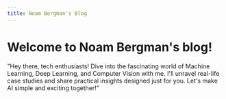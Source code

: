 ```yaml
---
title: Noam Bergman's Blog
---
```


# Welcome to Noam Bergman's blog!

"Hey there, tech enthusiasts! Dive into the fascinating world of Machine Learning, Deep Learning, and Computer Vision with me. I'll unravel real-life case studies and share practical insights designed just for you. Let's make AI simple and exciting together!"